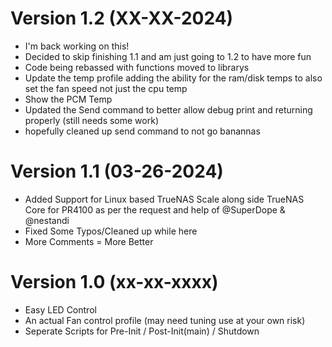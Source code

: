 Version 1.2 (XX-XX-2024)
========================
* I'm back working on this!
* Decided to skip finishing 1.1 and am just going to 1.2 to have more fun
* Code being rebassed with functions moved to librarys
* Update the temp profile adding the ability for the ram/disk temps to also set the fan speed not just the cpu temp
* Show the PCM Temp
* Updated the Send command to better allow debug print and returning properly (still needs some work)
* hopefully cleaned up send command to not go banannas

Version 1.1 (03-26-2024)
========================
* Added Support for Linux based TrueNAS Scale along side TrueNAS Core for PR4100 as per the request and help of @SuperDope & @nestandi
* Fixed Some Typos/Cleaned up while here
* More Comments = More Better

Version 1.0 (xx-xx-xxxx)
========================
* Easy LED Control
* An actual Fan control profile (may need tuning use at your own risk)
* Seperate Scripts for Pre-Init / Post-Init(main) / Shutdown